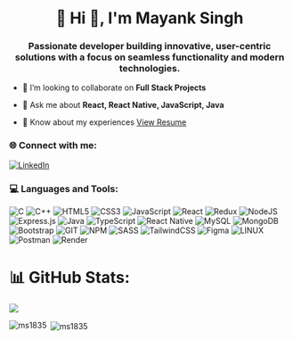 <h1 align="center">💫 Hi 👋, I'm Mayank Singh</h1>
<h3 align="center">Passionate developer building innovative, user-centric solutions with a focus on seamless functionality and modern technologies.</h3>

<!-- 🌱 I’m currently learning **Spring and Spring Boot** -->

- 👯 I’m looking to collaborate on **Full Stack Projects**

- 💬 Ask me about **React, React Native, JavaScript, Java**


- 📄 Know about my experiences  [View Resume](https://drive.google.com/file/d/1CJ9JWOgMCF_pj5C4oYrdZXUumP2d3r_K/view?usp=sharing)

<h3 align="left">🌐 Connect with me:</h3>

<!---[![Instagram](https://img.shields.io/badge/Instagram-%23E4405F.svg?logo=Instagram&logoColor=white)](https://instagram.com/mayank005_)-->
[![LinkedIn](https://img.shields.io/badge/LinkedIn-%230077B5.svg?logo=linkedin&logoColor=white)](https://linkedin.com/in/mayank-singh-3a6379128) 
<!---[![Quora](https://img.shields.io/badge/Quora-%23B92B27.svg?logo=Quora&logoColor=white)](https://quora.com/profile/mayanksingh5399@gmail.com) -->

<h3 align="left">💻 Languages and Tools:</h3>

![C](https://img.shields.io/badge/c-%2300599C.svg?style=for-the-badge&logo=c&logoColor=white) ![C++](https://img.shields.io/badge/c++-%2300599C.svg?style=for-the-badge&logo=c%2B%2B&logoColor=white) ![HTML5](https://img.shields.io/badge/html5-%23E34F26.svg?style=for-the-badge&logo=html5&logoColor=white) ![CSS3](https://img.shields.io/badge/css3-%231572B6.svg?style=for-the-badge&logo=css3&logoColor=white) ![JavaScript](https://img.shields.io/badge/javascript-%23323330.svg?style=for-the-badge&logo=javascript&logoColor=%23F7DF1E) ![React](https://img.shields.io/badge/react-%2320232a.svg?style=for-the-badge&logo=react&logoColor=%2361DAFB) ![Redux](https://img.shields.io/badge/redux-%2320232a.svg?style=for-the-badge&logo=redux&logoColor=%2361DAFB) ![NodeJS](https://img.shields.io/badge/nodejs-%2320232a.svg?style=for-the-badge&logo=nodejs&logoColor=%2361DAFB) ![Express.js](https://img.shields.io/badge/express.js-%23404d59.svg?style=for-the-badge&logo=express&logoColor=%2361DAFB) ![Java](https://img.shields.io/badge/java-%23ED8B00.svg?style=for-the-badge&logo=openjdk&logoColor=white) ![TypeScript](https://img.shields.io/badge/typescript-%23007ACC.svg?style=for-the-badge&logo=typescript&logoColor=white) ![React Native](https://img.shields.io/badge/react_native-%2320232a.svg?style=for-the-badge&logo=react&logoColor=%2361DAFB) ![MySQL](https://img.shields.io/badge/mysql-%2300000f.svg?style=for-the-badge&logo=mysql&logoColor=white) ![MongoDB](https://img.shields.io/badge/MongoDB-%234ea94b.svg?style=for-the-badge&logo=mongodb&logoColor=white) ![Bootstrap](https://img.shields.io/badge/bootstrap-%238511FA.svg?style=for-the-badge&logo=bootstrap&logoColor=white) ![GIT](https://img.shields.io/badge/Git-fc6d26?style=for-the-badge&logo=git&logoColor=white) ![NPM](https://img.shields.io/badge/NPM-%23CB3837.svg?style=for-the-badge&logo=npm&logoColor=white) ![SASS](https://img.shields.io/badge/SASS-hotpink.svg?style=for-the-badge&logo=SASS&logoColor=white) ![TailwindCSS](https://img.shields.io/badge/tailwindcss-%2338B2AC.svg?style=for-the-badge&logo=tailwind-css&logoColor=white)   ![Figma](https://img.shields.io/badge/figma-%23F24E1E.svg?style=for-the-badge&logo=figma&logoColor=white) ![LINUX](https://img.shields.io/badge/Linux-FCC624?style=for-the-badge&logo=linux&logoColor=black) ![Postman](https://img.shields.io/badge/Postman-FF6C37?style=for-the-badge&logo=postman&logoColor=white) ![Render](https://img.shields.io/badge/Render-%46E3B7.svg?style=for-the-badge&logo=render&logoColor=white)

# 📊 GitHub Stats:
![](https://github-readme-streak-stats.herokuapp.com/?user=ms1835&hide_border=false)<br/>

<p><img align="left" src="https://github-readme-stats.vercel.app/api/top-langs?username=ms1835&show_icons=true&locale=en&layout=compact" alt="ms1835" /></p>

<p>&nbsp;<img align="center" src="https://github-readme-stats.vercel.app/api?username=ms1835&show_icons=true&locale=en" alt="ms1835" /></p>
